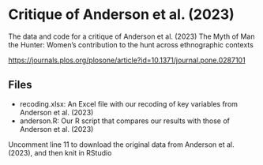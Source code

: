 
# Critique of Anderson et al. (2023)

<!-- badges: start -->
<!-- badges: end -->

The data and code for a critique of Anderson et al. (2023) The Myth of Man the Hunter: Women’s contribution to the hunt across ethnographic contexts

https://journals.plos.org/plosone/article?id=10.1371/journal.pone.0287101

## Files

* recoding.xlsx: An Excel file with our recoding of key variables from Anderson et al. (2023)
* anderson.R: Our R script that compares our results with those of Anderson et al. (2023)

Uncomment line 11 to download the original data from Anderson et al. (2023), and then knit in RStudio

